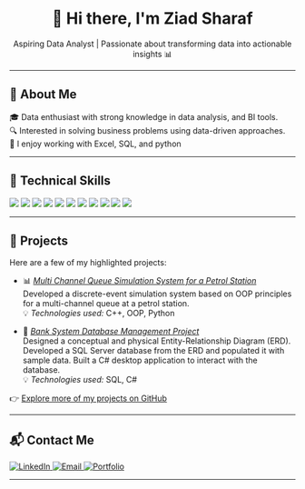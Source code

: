 <h1 align="center">👋 Hi there, I'm Ziad Sharaf</h1>
<p align="center">
  Aspiring Data Analyst | Passionate about transforming data into actionable insights 📊
</p>

---

## 📌 About Me

🎓 Data enthusiast with strong knowledge in data analysis, and BI tools.  
🔍 Interested in solving business problems using data-driven approaches.  
🧠 I enjoy working with Excel, SQL, and python


---

## 🧰 Technical Skills

<p align="left">
<img src="https://img.shields.io/badge/Excel-217346?style=for-the-badge&logo=microsoft-excel&logoColor=white"/>
<img src="https://img.shields.io/badge/Power%20Query-4479A1?style=for-the-badge&logo=microsoft&logoColor=white"/>
<img src="https://img.shields.io/badge/Power%20Pivot-0078D4?style=for-the-badge&logo=microsoft&logoColor=white"/>
<img src="https://img.shields.io/badge/DAX-F2C811?style=for-the-badge&logo=powerbi&logoColor=black"/>
<img src="https://img.shields.io/badge/SQL-CC2927?style=for-the-badge&logo=sqlite&logoColor=white"/>
<img src="https://img.shields.io/badge/SQL%20Server-B71C1C?style=for-the-badge&logo=microsoftsqlserver&logoColor=white"/>
<img src="https://img.shields.io/badge/Database%20Design-5E97D0?style=for-the-badge&logo=databricks&logoColor=white"/>
<img src="https://img.shields.io/badge/Python-3776AB?style=for-the-badge&logo=python&logoColor=white"/>
<img src="https://img.shields.io/badge/Statistical%20Analysis-4682B4?style=for-the-badge&logo=r&logoColor=white"/>
<img src="https://img.shields.io/badge/C++-00599C?style=for-the-badge&logo=c%2b%2b&logoColor=white"/>
<img src="https://img.shields.io/badge/OOP-8E44AD?style=for-the-badge&logo=code&logoColor=white"/>

</p>



---

## 💼 Projects

Here are a few of my highlighted projects:

  - 📊 *[Multi Channel Queue Simulation System for a Petrol Station](https://github.com/ZiadSharaf/Multi-Channel-Queue-Simulation-System-for-a-Petrol-Station-)*  
  Developed a discrete-event simulation system based on OOP principles for a multi-channel queue at a petrol station.  
  💡 *Technologies used:* C++, OOP, Python

  
  - 🐍 *[Bank System Database Management Project](https://github.com/ZiadSharaf/Bank-System-Database-Management-Project-)*  
  Designed a conceptual and physical Entity-Relationship Diagram (ERD). Developed a SQL Server database from the ERD and populated it with sample data. Built a C# desktop application to interact with the database.  
  💡 *Technologies used:* SQL, C#

👉 [Explore more of my projects on GitHub](https://github.com/ZiadSharaf?tab=repositories)


---

## 📬 Contact Me

<p align="left"> <a href="https://www.linkedin.com/in/ziad-sharaf" target="_blank"> <img src="https://img.shields.io/badge/LinkedIn-0077B5?style=for-the-badge&logo=linkedin&logoColor=white" alt="LinkedIn"/> </a> <a href="mailto:Zyad.nasser.10@gmail.com"> <img src="https://img.shields.io/badge/Email-D14836?style=for-the-badge&logo=gmail&logoColor=white" alt="Email"/> </a> <a href="https://ziadsharaf.github.io/Portfolio/" target="_blank"> <img src="https://img.shields.io/badge/Portfolio-000000?style=for-the-badge&logo=github&logoColor=white" alt="Portfolio"/> </a> </p>


---

